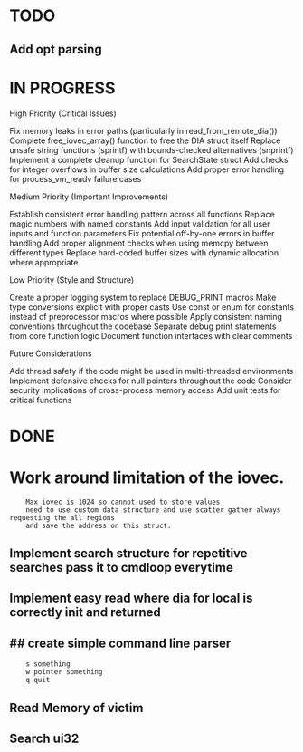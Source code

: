 # TODO
## Add opt parsing


# IN PROGRESS
High Priority (Critical Issues)

Fix memory leaks in error paths (particularly in read_from_remote_dia())
Complete free_iovec_array() function to free the DIA struct itself
Replace unsafe string functions (sprintf) with bounds-checked alternatives (snprintf)
Implement a complete cleanup function for SearchState struct
Add checks for integer overflows in buffer size calculations
Add proper error handling for process_vm_readv failure cases

Medium Priority (Important Improvements)

Establish consistent error handling pattern across all functions
Replace magic numbers with named constants
Add input validation for all user inputs and function parameters
Fix potential off-by-one errors in buffer handling
Add proper alignment checks when using memcpy between different types
Replace hard-coded buffer sizes with dynamic allocation where appropriate

Low Priority (Style and Structure)

Create a proper logging system to replace DEBUG_PRINT macros
Make type conversions explicit with proper casts
Use const or enum for constants instead of preprocessor macros where possible
Apply consistent naming conventions throughout the codebase
Separate debug print statements from core function logic
Document function interfaces with clear comments

Future Considerations

Add thread safety if the code might be used in multi-threaded environments
Implement defensive checks for null pointers throughout the code
Consider security implications of cross-process memory access
Add unit tests for critical functions


# DONE
# Work around limitation of the iovec.
        Max iovec is 1024 so cannot used to store values
        need to use custom data structure and use scatter gather always requesting the all regions
        and save the address on this struct.
        
## Implement search structure for repetitive searches pass it to cmdloop everytime
## Implement easy read where dia for local is correctly init and returned
## ## create simple command line parser 
        s something
        w pointer something
        q quit
## Read Memory of victim
## Search ui32